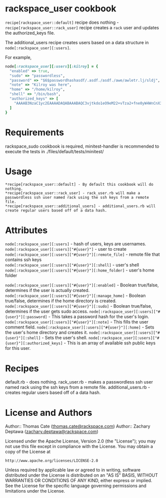 # rackspace_user cookbook
`recipe[rackspace_user::default]` recipe does nothing - `recipe[rackspace_user::rack_user]` recipe creates a `rack` user and updates the authorized_keys file.

The additional_users recipe creates users based on a data structure in `node[:rackspace_user][:users]`.

For example,  
```ruby
node[:rackspace_user][:users][:kilroy] = {
  "enabled" => true,  
  "sudo" => "passwordless",  
  "password" => "$6$passwordhashasdf/.asdf./asdf./awe/awletr.lj/sldj",  
  "note" => "Kilroy was here",  
  "home" => "/home/kilroy",  
  "shell" => "/bin/bash",  
  "authorized_keys" => [  
    "AAAAB3NzaC1yc2EAAAADAQABAAABAQC3vjtkdo1eO9eM22+vTza2+fne0yW4WnCnX3zhvOZY4V3covLXWDQN/X04U7+DIMwYeKMr9JQrd4kwvzXA0o44851Vk4AG7rP/E0982HcZ7ScK+K8W2h73uwV75VgTWzqiyy/FxLVr0Ut41UGb6wTUfTOHqvVgiDuB7Hxum3++MRUlDm7vEjRuMyGQQ2ma8fVFUgwL+5R00+reOJ2/+C2UJcwrKINwu/lBQkD6WBLxfu+Aw4sHI+LRzjO8pSmCletVwIA4yWONWPvKO34cxccmhxcjHTrwgVoUeBLOkP9nUT7MJA5W9fcA+7jt18d+SsGaj4b4u5skShaMAicgfnTF"
  ]
}
```
  
# Requirements
rackspace_sudo cookbook is required, minitest-handler is recommended to execute the tests in ./files/default/tests/minitest/

# Usage
	*recipe[rackspace_user::default] - By default this cookbook will do nothing. 
	*recipe[rackspace_user::rack_user] - rack_user.rb will make a passwordless ssh user named rack using the ssh keys from a remote file. 
	*recipe[rackspace_user::additional_users] - additional_users.rb will create regular users based off of a data hash.

# Attributes

`node[:rackspace_user][:users]` - hash of users, keys are usernames.
`node[:rackspace_user][:users]["#{user}"]` - user to create  
`node[:rackspace_user][:users]["#{user}"][:remote_file]` - remote file that contains ssh keys  
`node[:rackspace_user][:users]["#{user}"][:shell]` - user's shell  
`node[:rackspace_user][:users]["#{user}"][:home_folder]` - user's home folder  


`node[:rackspace_user][:users]["#{user}"][:enabled]` - Boolean true/false, determines if the user is actually created.  
`node[:rackspace_user][:users]["#{user}"][:manage_home]` - Boolean true/false, determines if the home directory is created.  
`node[:rackspace_user][:users]["#{user}"][:sudo]` - Boolean true/false, determines if the user gets sudo access.
`node[:rackspace_user][:users]["#{user}"][:password]` - This takes a password hash for the user's login.
`node[:rackspace_user][:users]["#{user}"][:note]` - This fills the user comment field.
`node[:rackspace_user][:users]["#{user}"][:home]` - Sets the user's home directory and creates it.
`node[:rackspace_user][:users]["#{user}"][:shell]` - Sets the user's shell.
`node[:rackspace_user][:users]["#{user}"][:authorized_keys]` - This is an array of available ssh public keys for this user.

# Recipes
default.rb - does nothing.
rack_user.rb - makes a passwordless ssh user named rack using the ssh keys from a remote file.
additional_users.rb - creates regular users based off of a data hash.

# License and Authors

Author:: Thomas Cate (thomas.cate@rackspace.com)
Author:: Zachary Deptawa (zachary.deptawa@rackspace.com)

Licensed under the Apache License, Version 2.0 (the "License");
you may not use this file except in compliance with the License.
You may obtain a copy of the License at

    http://www.apache.org/licenses/LICENSE-2.0

Unless required by applicable law or agreed to in writing, software
distributed under the License is distributed on an "AS IS" BASIS,
WITHOUT WARRANTIES OR CONDITIONS OF ANY KIND, either express or implied.
See the License for the specific language governing permissions and
limitations under the License.

